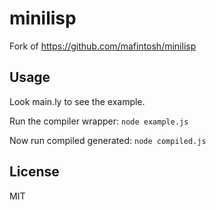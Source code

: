 # minilisp

Fork of https://github.com/mafintosh/minilisp


## Usage

Look main.ly to see the example.

Run the compiler wrapper:
`
node example.js
`

Now run compiled generated: `node compiled.js`

## License

MIT
